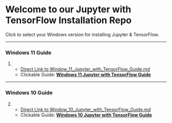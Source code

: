 # Welcome to our Jupyter with TensorFlow Installation Repo

Click to select your Windows version for installing Jupyter & TensorFlow.

---

### Windows 11 Guide
1. - [Direct Link to Window_11_Jupyter_with_TensorFlow_Guide.md](Window_11_Jupyter_with_Tensorlow_Guide.md)
   - Clickable Guide: [**Windows 11 Jupyter with TensorFlow Guide**](Window_11_Jupyter_with_Tensorlow_Guide.md)

---

### Windows 10 Guide
2. - [Direct Link to Window_10_Jupyter_with_TensorFlow_Guide.md](Window_10_Jupyter_with_Tensorlow_Guide.md)
   - Clickable Guide: [**Windows 10 Jupyter with TensorFlow Guide**](Window_10_Jupyter_with_Tensorlow_Guide.md)
